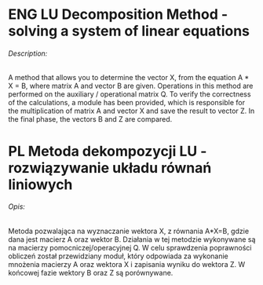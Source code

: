 # ENG LU Decomposition Method - solving a system of linear equations
###### Description:
A method that allows you to determine the vector X, from the equation A * X = B, where matrix A and vector B are given. Operations in this method are performed on the auxiliary / operational matrix Q. To verify the correctness of the calculations, a module has been provided, which is responsible for the multiplication of matrix A and vector X and save the result to vector Z. In the final phase, the vectors B and Z are compared.

# PL Metoda dekompozycji LU - rozwiązywanie układu równań liniowych
###### Opis:
Metoda pozwalająca na wyznaczanie wektora X, z równania A*X=B, gdzie dana jest macierz A oraz wektor B. Działania w tej metodzie wykonywane są na macierzy pomocniczej/operacyjnej Q. W celu sprawdzenia poprawności obliczeń został przewidziany moduł, który odpowiada za wykonanie mnożenia macierzy A oraz wektora X i zapisania wyniku do wektora Z. W końcowej fazie wektory B oraz Z są porównywane.
